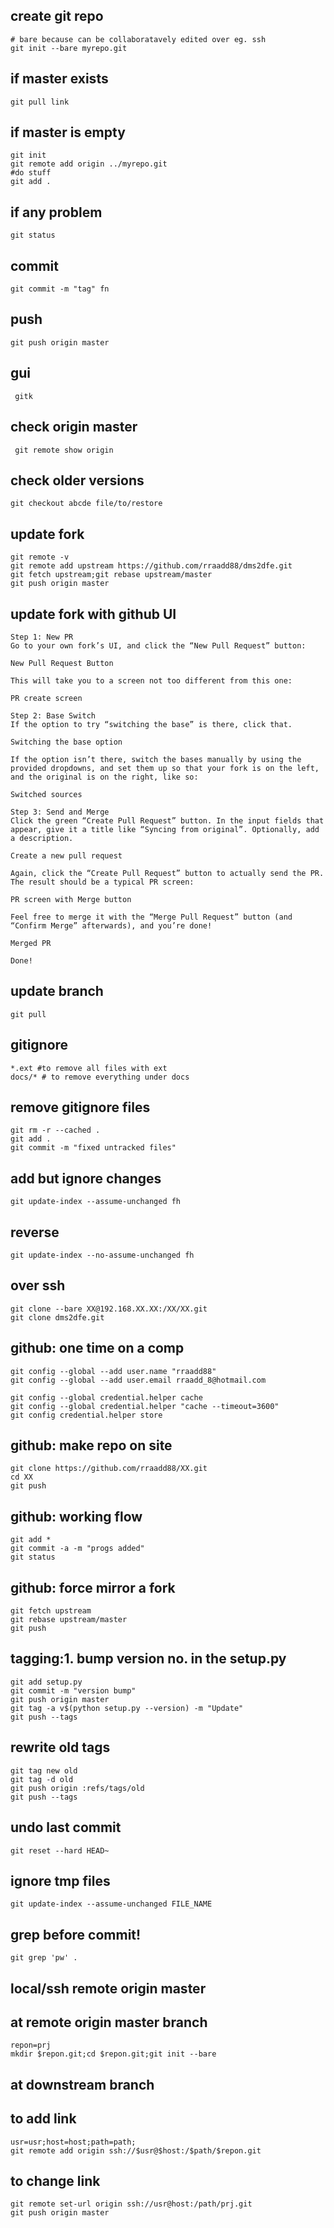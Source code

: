 ## create git repo
    # bare because can be collaboratavely edited over eg. ssh
    git init --bare myrepo.git 

## if master exists
    git pull link

## if master is empty

    git init
    git remote add origin ../myrepo.git
    #do stuff
    git add .

## if any problem

    git status

## commit
    
    git commit -m "tag" fn
    
## push    
    git push origin master

## gui
     gitk

## check origin master
     git remote show origin

## check older versions
    git checkout abcde file/to/restore

## update fork
    git remote -v
    git remote add upstream https://github.com/rraadd88/dms2dfe.git
    git fetch upstream;git rebase upstream/master
    git push origin master

## update fork with github UI

    Step 1: New PR
    Go to your own fork’s UI, and click the “New Pull Request” button:

    New Pull Request Button

    This will take you to a screen not too different from this one:

    PR create screen

    Step 2: Base Switch
    If the option to try “switching the base” is there, click that.

    Switching the base option

    If the option isn’t there, switch the bases manually by using the provided dropdowns, and set them up so that your fork is on the left, and the original is on the right, like so:

    Switched sources

    Step 3: Send and Merge
    Click the green “Create Pull Request” button. In the input fields that appear, give it a title like “Syncing from original”. Optionally, add a description.

    Create a new pull request

    Again, click the “Create Pull Request” button to actually send the PR. The result should be a typical PR screen:

    PR screen with Merge button

    Feel free to merge it with the “Merge Pull Request” button (and “Confirm Merge” afterwards), and you’re done!

    Merged PR

    Done!

## update branch
    git pull

## gitignore 
    *.ext #to remove all files with ext
    docs/* # to remove everything under docs

## remove gitignore files
    git rm -r --cached .
    git add .
    git commit -m "fixed untracked files"

## add but ignore changes
    git update-index --assume-unchanged fh

## reverse
    git update-index --no-assume-unchanged fh

## over ssh
    git clone --bare XX@192.168.XX.XX:/XX/XX.git
    git clone dms2dfe.git

## github: one time on a comp
    git config --global --add user.name "rraadd88"
    git config --global --add user.email rraadd_8@hotmail.com

    git config --global credential.helper cache
    git config --global credential.helper "cache --timeout=3600"
    git config credential.helper store

## github: make repo on site
    git clone https://github.com/rraadd88/XX.git
    cd XX
    git push

## github: working flow
    git add *
    git commit -a -m "progs added"
    git status

## github: force mirror a fork

    git fetch upstream
    git rebase upstream/master
    git push

## tagging:1. bump version no. in the setup.py

    git add setup.py
    git commit -m "version bump"
    git push origin master
    git tag -a v$(python setup.py --version) -m "Update"
    git push --tags

## rewrite old tags
    git tag new old
    git tag -d old
    git push origin :refs/tags/old
    git push --tags

## undo last commit
    git reset --hard HEAD~

## ignore tmp files
    git update-index --assume-unchanged FILE_NAME

## grep before commit!
    git grep 'pw' .

## local/ssh remote origin master

## at remote origin master branch 

    repon=prj
    mkdir $repon.git;cd $repon.git;git init --bare

## at downstream branch

## to add link

    usr=usr;host=host;path=path;
    git remote add origin ssh://$usr@$host:/$path/$repon.git

## to change link

    git remote set-url origin ssh://usr@host:/path/prj.git
    git push origin master
